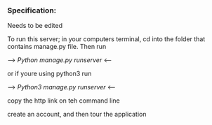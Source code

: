 ### Specification:

Needs to be edited


To run this server; in your computers terminal, cd into the folder that contains manage.py file. Then run 

--> *Python manage.py runserver* <--

or if youre using python3 run 

--> *Python3 manage.py runserver* <--

copy the http link on teh command line

create an account, and then tour the application
